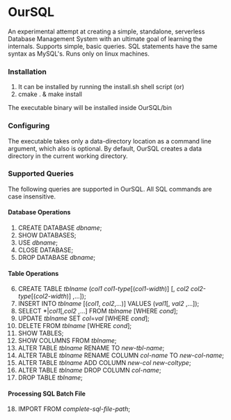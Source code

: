 OurSQL
======

An experimental attempt at creating a simple, standalone, serverless Database Management System with an ultimate goal of learning the internals. Supports simple, basic queries. SQL statements have the same syntax as MySQL's. Runs only on linux machines.

### Installation
1. It can be installed by running the install.sh shell script (or)
2. cmake . & make install

The executable binary will be installed inside OurSQL/bin

### Configuring
The executable takes only a data-directory location as a command line argument, which also is optional. By default, OurSQL creates a data directory in the current working directory.

### Supported Queries
The following queries are supported in OurSQL. All SQL commands are case insensitive.

#### Database Operations

1. CREATE DATABASE *dbname*;
2. SHOW DATABASES;
3. USE *dbname*;
4. CLOSE DATABASE;
5. DROP DATABASE *dbname*;

#### Table Operations

6. CREATE TABLE *tblname* (*col1* *col1-type*[(*col1-width*)] [, *col2* *col2-type*[(*col2-width*)] ,...]);
7. INSERT INTO *tblname* [(*col1*, *col2*,...)] VALUES (*val1*[, *val2* ,...]);
8. SELECT \*|*col1*[,*col2* ,...] FROM *tblname* [WHERE *cond*];
9. UPDATE *tblname* SET *col*=*val* [WHERE *cond*];
10. DELETE FROM *tblname* [WHERE *cond*];
11. SHOW TABLES;
12. SHOW COLUMNS FROM *tblname*;
13. ALTER TABLE *tblname* RENAME TO *new-tbl-name*;
14. ALTER TABLE *tblname* RENAME COLUMN *col-name* TO *new-col-name*;
15. ALTER TABLE *tblname* ADD COLUMN *new-col* *new-coltype*;
16. ALTER TABLE *tblname* DROP COLUMN *col-name*;
17. DROP TABLE *tblname*;

#### Processing SQL Batch File
18. IMPORT FROM *complete-sql-file-path*;
